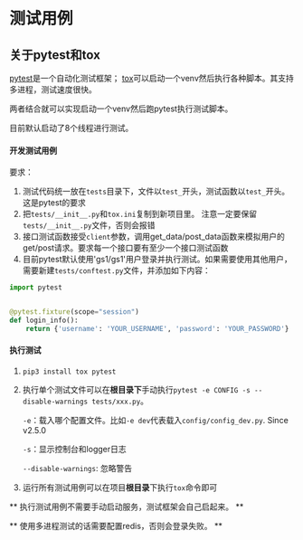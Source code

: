 

# 测试用例 

## 关于pytest和tox
[pytest](https://docs.pytest.org/en/latest/)是一个自动化测试框架； 
[tox](https://tox.readthedocs.io/en/latest/)可以启动一个venv然后执行各种脚本。其支持多进程，测试速度很快。

两者结合就可以实现启动一个venv然后跑pytest执行测试脚本。

目前默认启动了8个线程进行测试。

#### 开发测试用例
要求：
1. 测试代码统一放在`tests`目录下，文件以`test_`开头，测试函数以`test_`开头。这是pytest的要求
2. 把`tests/__init__.py`和`tox.ini`复制到新项目里。
   注意一定要保留`tests/__init__.py`文件，否则会报错
3. 接口测试函数接受`client`参数，调用get_data/post_data函数来模拟用户的get/post请求。要求每一个接口要有至少一个接口测试函数
4. 目前pytest默认使用'gs1/gs1'用户登录并执行测试。如果需要使用其他用户，需要新建`tests/conftest.py`文件，并添加如下内容：

```python
import pytest


@pytest.fixture(scope="session")
def login_info():
    return {'username': 'YOUR_USERNAME', 'password': 'YOUR_PASSWORD'}
```

#### 执行测试
1. `pip3 install tox pytest`
1. 执行单个测试文件可以在**根目录下**手动执行`pytest -e CONFIG -s --disable-warnings tests/xxx.py`。

   `-e`：载入哪个配置文件。比如`-e dev`代表载入`config/config_dev.py`. Since v2.5.0
   
   `-s`：显示控制台和logger日志
   
   `--disable-warnings`: 忽略警告
1. 运行所有测试用例可以在项目**根目录**下执行`tox`命令即可

** 执行测试用例不需要手动启动服务，测试框架会自己启起来。 **

** 使用多进程测试的话需要配置redis，否则会登录失败。 **


